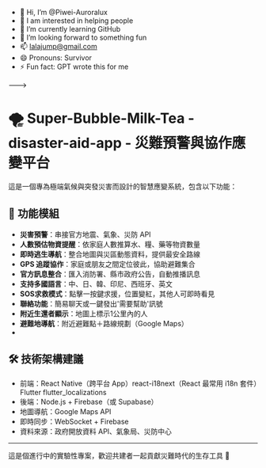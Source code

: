 - 👋 Hi, I’m @Piwei-Auroralux
- 👀 I am interested in helping people
- 🌱 I’m currently learning GitHub
- 💞️ I’m looking forward to something fun
- 📫 lalajump@gmail.com
- 😄 Pronouns: Survivor
- ⚡ Fun fact: GPT wrote this for me


--->
# 🌪️ Super-Bubble-Milk-Tea - disaster-aid-app - 災難預警與協作應變平台

這是一個專為極端氣候與突發災害而設計的智慧應變系統，包含以下功能：

## 🔧 功能模組

- **災害預警**：串接官方地震、氣象、災防 API
- **人數預估物資提醒**：依家庭人數推算水、糧、藥等物資數量
- **即時逃生導航**：整合地圖與災區動態資料，提供最安全路線
- **GPS 追蹤協作**：家庭或朋友之間定位彼此，協助避難集合
- **官方訊息整合**：匯入消防署、縣市政府公告，自動推播訊息
- **支持多國語言**：中、日、韓、印尼、西班牙、英文
- **SOS求救模式**：點擊一按鍵求援，位置變紅，其他人可即時看見
- **聯絡功能**：簡易聊天或一鍵發出'需要幫助'訊號
- **附近生還者顯示**：地圖上標示1公里內的人
- **避難地導航**：附近避難點＋路線規劃（Google Maps）
- 
## 🛠 技術架構建議

- 前端：React Native（跨平台 App）react-i18next（React 最常用 i18n 套件）Flutter flutter_localizations
- 後端：Node.js + Firebase（或 Supabase）
- 地圖導航：Google Maps API
- 即時同步：WebSocket + Firebase
- 資料來源：政府開放資料 API、氣象局、災防中心

---

這是個進行中的實驗性專案，歡迎共建者一起貢獻災難時代的生存工具 🛟
